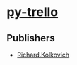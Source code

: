 # [py-trello](https://pypi.org/project/py-trello)



## Publishers
- [Richard.Kolkovich](https://pypi.org/user/Richard.Kolkovich)

